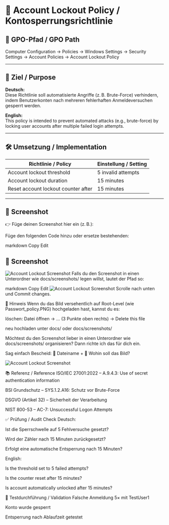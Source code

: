 
# 🚫 Account Lockout Policy / Kontosperrungsrichtlinie

## 📌 GPO-Pfad / GPO Path
Computer Configuration → Policies → Windows Settings → Security Settings → Account Policies → Account Lockout Policy

---

## 🎯 Ziel / Purpose

**Deutsch:**  
Diese Richtlinie soll automatisierte Angriffe (z. B. Brute-Force) verhindern, indem Benutzerkonten nach mehreren fehlerhaften Anmeldeversuchen gesperrt werden.

**English:**  
This policy is intended to prevent automated attacks (e.g., brute-force) by locking user accounts after multiple failed login attempts.

---

## 🛠️ Umsetzung / Implementation

| Richtlinie / Policy                          | Einstellung / Setting    |
|----------------------------------------------|--------------------------|
| Account lockout threshold                    | 5 invalid attempts       |
| Account lockout duration                     | 15 minutes               |
| Reset account lockout counter after          | 15 minutes               |

---

## 📸 Screenshot

👉 Füge deinen Screenshot hier ein (z. B.):

Füge den folgenden Code hinzu oder ersetze bestehenden:

markdown
Copy
Edit
## 📸 Screenshot

![Account Lockout Screenshot](./account_lockout_screenshot.PNG)
Falls du den Screenshot in einen Unterordner wie docs/screenshots/ legen willst, lautet der Pfad so:

markdown
Copy
Edit
![Account Lockout Screenshot](./screenshots/account_lockout_screenshot.PNG)
Scrolle nach unten und Commit changes.

📌 Hinweis
Wenn du das Bild versehentlich auf Root-Level (wie Passwort_policy.PNG) hochgeladen hast, kannst du es:

löschen: Datei öffnen → ... (3 Punkte oben rechts) → Delete this file

neu hochladen unter docs/ oder docs/screenshots/

Möchtest du den Screenshot lieber in einen Unterordner wie docs/screenshots/ organisieren? Dann richte ich das für dich ein.

Sag einfach Bescheid:
📸 Dateiname + 💼 Wohin soll das Bild?

![Account Lockout Screenshot](./docs/account_lockout_policy.PNG)

📚 Referenz / Reference
ISO/IEC 27001:2022 – A.9.4.3: Use of secret authentication information

BSI Grundschutz – SYS.1.2.A16: Schutz vor Brute-Force

DSGVO (Artikel 32) – Sicherheit der Verarbeitung

NIST 800-53 – AC-7: Unsuccessful Logon Attempts

✅ Prüfung / Audit Check
Deutsch:

Ist die Sperrschwelle auf 5 Fehlversuche gesetzt?

Wird der Zähler nach 15 Minuten zurückgesetzt?

Erfolgt eine automatische Entsperrung nach 15 Minuten?

English:

Is the threshold set to 5 failed attempts?

Is the counter reset after 15 minutes?

Is account automatically unlocked after 15 minutes?

🧪 Testdurchführung / Validation
Falsche Anmeldung 5× mit TestUser1

Konto wurde gesperrt

Entsperrung nach Ablaufzeit getestet
